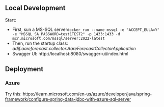 
## Local Development
Start:
 * First, sun a MS-SQL server`docker run --name mssql -e "ACCEPT_EULA=Y" -e "MSSQL_SA_PASSWORD=test1TEST2" -p 1433:1433 -d mcr.microsoft.com/mssql/server:2022-latest`
 * Then, run the startup class: _adif.aareforecast.collector.AareForecastCollectorApplication_
 * Swagger UI: http://localhost:8080/swagger-ui/index.html

## Deployment
### Azure
Try this: https://learn.microsoft.com/en-us/azure/developer/java/spring-framework/configure-spring-data-jdbc-with-azure-sql-server